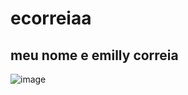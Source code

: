 # ecorreiaa
## meu nome e emilly correia
![image](https://user-images.githubusercontent.com/111381665/186731973-e410185f-7539-4453-be15-9c35c1d1c107.png)
